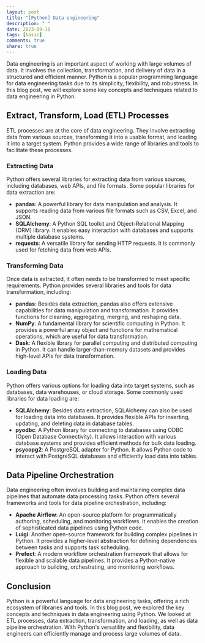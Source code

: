 ```yaml
---
layout: post
title: "[Python] Data engineering"
description: " "
date: 2023-09-10
tags: [basic]
comments: true
share: true
---
```


Data engineering is an important aspect of working with large volumes of data. It involves the collection, transformation, and delivery of data in a structured and efficient manner. Python is a popular programming language for data engineering tasks due to its simplicity, flexibility, and robustness. In this blog post, we will explore some key concepts and techniques related to data engineering in Python.

## Extract, Transform, Load (ETL) Processes

ETL processes are at the core of data engineering. They involve extracting data from various sources, transforming it into a usable format, and loading it into a target system. Python provides a wide range of libraries and tools to facilitate these processes.

### Extracting Data

Python offers several libraries for extracting data from various sources, including databases, web APIs, and file formats. Some popular libraries for data extraction are:

- **pandas**: A powerful library for data manipulation and analysis. It supports reading data from various file formats such as CSV, Excel, and JSON.
- **SQLAlchemy**: A Python SQL toolkit and Object-Relational Mapping (ORM) library. It enables easy interaction with databases and supports multiple database systems.
- **requests**: A versatile library for sending HTTP requests. It is commonly used for fetching data from web APIs.

### Transforming Data

Once data is extracted, it often needs to be transformed to meet specific requirements. Python provides several libraries and tools for data transformation, including:

- **pandas**: Besides data extraction, pandas also offers extensive capabilities for data manipulation and transformation. It provides functions for cleaning, aggregating, merging, and reshaping data.
- **NumPy**: A fundamental library for scientific computing in Python. It provides a powerful array object and functions for mathematical operations, which are useful for data transformation.
- **Dask**: A flexible library for parallel computing and distributed computing in Python. It can handle larger-than-memory datasets and provides high-level APIs for data transformation.

### Loading Data

Python offers various options for loading data into target systems, such as databases, data warehouses, or cloud storage. Some commonly used libraries for data loading are:

- **SQLAlchemy**: Besides data extraction, SQLAlchemy can also be used for loading data into databases. It provides flexible APIs for inserting, updating, and deleting data in database tables.
- **pyodbc**: A Python library for connecting to databases using ODBC (Open Database Connectivity). It allows interaction with various database systems and provides efficient methods for bulk data loading.
- **psycopg2**: A PostgreSQL adapter for Python. It allows Python code to interact with PostgreSQL databases and efficiently load data into tables.

## Data Pipeline Orchestration

Data engineering often involves building and maintaining complex data pipelines that automate data processing tasks. Python offers several frameworks and tools for data pipeline orchestration, including:

- **Apache Airflow**: An open-source platform for programmatically authoring, scheduling, and monitoring workflows. It enables the creation of sophisticated data pipelines using Python code.
- **Luigi**: Another open-source framework for building complex pipelines in Python. It provides a higher-level abstraction for defining dependencies between tasks and supports task scheduling.
- **Prefect**: A modern workflow orchestration framework that allows for flexible and scalable data pipelines. It provides a Python-native approach to building, orchestrating, and monitoring workflows.

## Conclusion

Python is a powerful language for data engineering tasks, offering a rich ecosystem of libraries and tools. In this blog post, we explored the key concepts and techniques in data engineering using Python. We looked at ETL processes, data extraction, transformation, and loading, as well as data pipeline orchestration. With Python's versatility and flexibility, data engineers can efficiently manage and process large volumes of data.